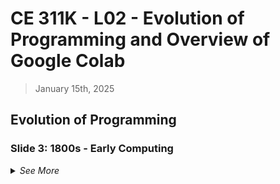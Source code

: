 # CE 311K - L02 - Evolution of Programming and Overview of Google Colab
> January 15th, 2025

## Evolution of Programming

### Slide 3: 1800s - Early Computing
<details>
<summary><i>See More</i></summary>

#### Charles Babbage (1791 - 1871)
- Often referred to as the "Father of the Computer"
- Babbage conceptualized the **Analytical Engine**, a design for a mechanical, general-purpose computer
- His idea was groundbreaking as it introduced the concept of a programmable machine that could perform any calculation if given the correct instructions
- Although Babbage never completed the construction of the Analytical Engine due to technical and financial limitations, his design included many principles that are foundational to modern computing, such as control flow and memory

#### Ada Lovelace (1815 - 1852)
- Widely recognized as the "First Programmer"
- Ada Lovelace worked with Charles Babbage and documented the Analytical Engine’s design and capabilities
- Lovelace wrote what is considered the first algorithm intended to be processed by a machine which was to compute **Bernoulli numbers**
- She recognized the broader potential of the Analytical Engine, envisioning it as a machine that could go beyond mere calculations and eventually work with text, music, and other types of data
- Her foresight about the possibilities of computing extended far beyond her time, and she is celebrated as a visionary in the field of programming and computing

#### The Analytical Engine (proposed 1837, design refined until 1910)
- The Analytical Engine was designed as a mechanical computer, featuring many of the components seen in modern computers
  - **Mill**: This is analogous to the modern **CPU (Central Processing Unit)**, responsible for processing calculations and executing instructions
  - **Store**: Functions as **memory**, holding data and intermediate results during computation
  - **Reader/Printer**: Acts as **Input/Output (I/O)**, allowing information to be read into the machine and results to be printed out
- The design included an early form of **programming control flow** with conditional branching and looping, enabling it to execute complex calculations and perform multiple operations
- Although it was never built, the Analytical Engine’s conceptual framework deeply influenced the development of later computers, particularly with its use of punched cards for input and storage

#### Visuals
- A model of the Analytical Engine
- Portraits of Charles Babbage and Ada Lovelace, acknowledging their foundational contributions to computing

</details>

